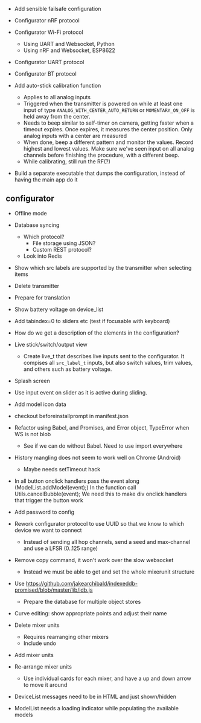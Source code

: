 - Add sensible failsafe configuration

- Configurator nRF protocol
- Configurator Wi-Fi protocol
  - Using UART and Websocket, Python
  - Using nRF and Websocket, ESP8622
- Configurator UART protocol
- Configurator BT protocol

- Add auto-stick calibration function
    - Applies to all analog inputs
    - Triggered when the transmitter is powered on while at least one input
      of type `ANALOG_WITH_CENTER_AUTO_RETURN` or `MOMENTARY_ON_OFF` is
      held away from the center.
    - Needs to beep similar to self-timer on camera, getting faster when a
      timeout expires. Once expires, it measures the center position.
      Only analog inputs with a center are measured
    - When done, beep a different pattern and monitor the values. Record highest
      and lowest values. Make sure we've seen input on all analog channels
      before finishing the procedure, with a different beep.
    - While calibrating, still run the RF(?)


- Build a separate executable that dumps the configuration, instead of having
  the main app do it

## configurator
- Offline mode

- Database syncing
  - Which protocol?
    - File storage using JSON?
    - Custom REST protocol?
  - Look into Redis

- Show which src labels are supported by the transmitter when selecting items

- Delete transmitter

- Prepare for translation

- Show battery voltage on device_list

- Add tabindex=0 to sliders etc (test if focusable with keyboard)

- How do we get a description of the elements in the configuration?

- Live stick/switch/output view
  - Create live_t that describes live inputs sent to the configurator. It compises
    all `src_label_t` inputs, but also switch values, trim values, and others
    such as battery voltage.

- Splash screen

- Use input event on slider as it is active during sliding.

- Add model icon data

- checkout beforeinstallprompt in manifest.json

- Refactor using Babel, and Promises, and Error object, TypeError when WS is not blob
  - See if we can do without Babel. Need to use import everywhere

- History mangling does not seem to work well on Chrome (Android)
  - Maybe needs setTimeout hack

- In all button onclick handlers pass the event along (ModelList.addModel(event);)
  In the function call Utils.cancelBubble(event);
  We need this to make div onclick handlers that trigger the button work



- Add password to config
- Rework configurator protocol to use UUID so that we know to which device
  we want to connect
  - Instead of sending all hop channels, send a seed and max-channel and use
    a LFSR (0..125 range)
- Remove copy command, it won't work over the slow websocket
  - Instead we must be able to get and set the whole mixerunit structure

- Use https://github.com/jakearchibald/indexeddb-promised/blob/master/lib/idb.js
  - Prepare the database for multiple object stores

- Curve editing: show appropriate points and adjust their name

- Delete mixer units
  - Requires rearranging other mixers
  - Include undo
- Add mixer units
- Re-arrange mixer units
  - Use individual cards for each mixer, and have a up and down arrow to
    move it around

- DeviceList messages need to be in HTML and just shown/hidden

- ModelList needs a loading indicator while populating the available models
